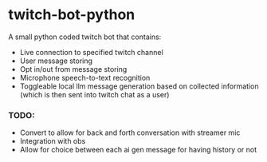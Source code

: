 ﻿# twitch-bot-python

A small python coded twitch bot that contains:
- Live connection to specified twitch channel
- User message storing
- Opt in/out from message storing
- Microphone speech-to-text recognition
- Toggleable local llm message generation based on collected information (which is then sent into twitch chat as a user)

### TODO:
- Convert to allow for back and forth conversation with streamer mic
- Integration with obs
- Allow for choice between each ai gen message for having history or not
